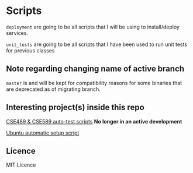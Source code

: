 # Scripts
`deployment` are going to be all scripts that I will be using to install/deploy services.

`unit_tests` are going to be all scripts that I have been used to run unit tests for previous classes

## Note regarding changing name of active branch

`master` is and will be kept for compatibility reasons for some binaries that are deprecated as of migrating branch.

## Interesting project(s) inside this repo

[CSE489 & CSE589 auto-test scripts](https://github.com/johnkramorbhz/Scripts/tree/master/unit_tests/CSE489) **No longer in an active development**

[Ubuntu automatic setup script](https://github.com/johnkramorbhz/Scripts/tree/master/deployment)

## Licence
MIT Licence